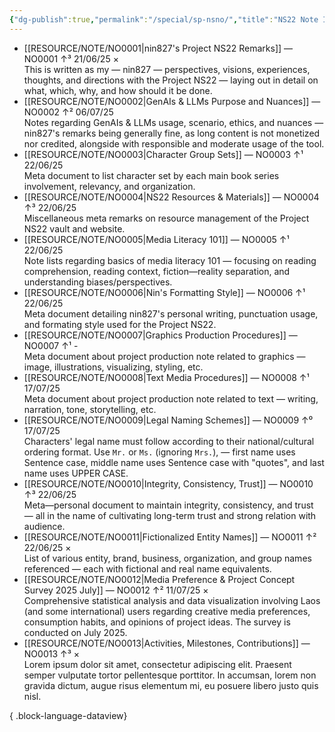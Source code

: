 ```yaml
---
{"dg-publish":true,"permalink":"/special/sp-nsno/","title":"NS22 Note Index","tags":["-special"]}
---
```


- [[RESOURCE/NOTE/NO0001\|nin827's Project NS22 Remarks]] — NO0001 ↑³ 21/06/25 ×<br>This is written as my — nin827 — perspectives, visions, experiences, thoughts, and directions with the Project NS22 — laying out in detail on what, which, why, and how should it be done.
- [[RESOURCE/NOTE/NO0002\|GenAIs & LLMs Purpose and Nuances]] — NO0002 ↑² 06/07/25<br>Notes regarding GenAIs & LLMs usage, scenario, ethics, and nuances — nin827's remarks being generally fine, as long content is not monetized nor credited, alongside with responsible and moderate usage of the tool.
- [[RESOURCE/NOTE/NO0003\|Character Group Sets]] — NO0003 ↑¹ 22/06/25<br>Meta document to list character set by each main book series involvement, relevancy, and organization.
- [[RESOURCE/NOTE/NO0004\|NS22 Resources & Materials]] — NO0004 ↑³ 22/06/25<br>Miscellaneous meta remarks on resource management of the Project NS22 vault and website.
- [[RESOURCE/NOTE/NO0005\|Media Literacy 101]] — NO0005 ↑¹ 22/06/25<br>Note lists regarding basics of media literacy 101 — focusing on reading comprehension, reading context, fiction—reality separation, and understanding biases/perspectives.
- [[RESOURCE/NOTE/NO0006\|Nin's Formatting Style]] — NO0006 ↑¹ 22/06/25<br>Meta document detailing nin827's personal writing, punctuation usage, and formating style used for the Project NS22.
- [[RESOURCE/NOTE/NO0007\|Graphics Production Procedures]] — NO0007 ↑¹ \-<br>Meta document about project production note related to graphics — image, illustrations, visualizing, styling, etc.
- [[RESOURCE/NOTE/NO0008\|Text Media Procedures]] — NO0008 ↑¹ 17/07/25<br>Meta document about project production note related to text — writing, narration, tone, storytelling, etc.
- [[RESOURCE/NOTE/NO0009\|Legal Naming Schemes]] — NO0009 ↑⁰ 17/07/25<br>Characters' legal name must follow according to their national/cultural ordering format. Use `Mr.` or `Ms.` (ignoring `Mrs.`), — first name uses Sentence case, middle name uses Sentence case with "quotes", and last name uses UPPER CASE.
- [[RESOURCE/NOTE/NO0010\|Integrity, Consistency, Trust]] — NO0010 ↑³ 22/06/25<br>Meta—personal document to maintain integrity, consistency, and trust — all in the name of cultivating long-term trust and strong relation with audience.
- [[RESOURCE/NOTE/NO0011\|Fictionalized Entity Names]] — NO0011 ↑² 22/06/25 ×<br>List of various entity, brand, business, organization, and group names referenced — each with fictional and real name equivalents.
- [[RESOURCE/NOTE/NO0012\|Media Preference & Project Concept Survey 2025 July]] — NO0012 ↑² 11/07/25 ×<br>Comprehensive statistical analysis and data visualization involving Laos (and some international) users regarding creative media preferences, consumption habits, and opinions of project ideas. The survey is conducted on July 2025.
- [[RESOURCE/NOTE/NO0013\|Activities, Milestones, Contributions]] — NO0013 ↑³  ×<br>Lorem ipsum dolor sit amet, consectetur adipiscing elit. Praesent semper vulputate tortor pellentesque porttitor. In accumsan, lorem non gravida dictum, augue risus elementum mi, eu posuere libero justo quis nisl.

{ .block-language-dataview}
